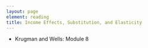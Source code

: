 ```yaml
---
layout: page
element: reading
title: Income Effects, Substitution, and Elasticity
---
```


* Krugman and Wells: Module 8
